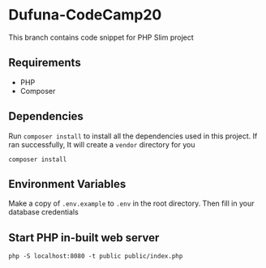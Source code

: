 # Dufuna-CodeCamp20
This branch contains code snippet for PHP Slim project

## Requirements
- PHP
- Composer

## Dependencies 

Run `composer install` to  install all the dependencies used in this project. If ran successfully, It will create a `vendor` directory for you
```
composer install
```

## Environment Variables
Make a copy of `.env.example` to `.env` in the root directory. Then fill in your database credentials

## Start PHP in-built web server
```
php -S localhost:8080 -t public public/index.php
```
